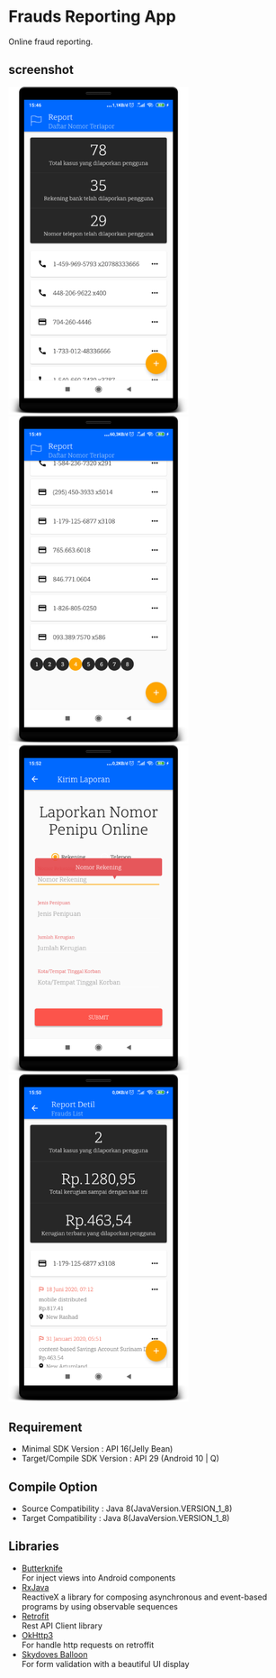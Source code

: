 # Frauds Reporting App
Online fraud reporting.
## screenshot
<img src="https://raw.githubusercontent.com/hangga/fraudsreport/master/skrinsut/1.MainPage-Report%20List.png" width="320"/><img src="https://raw.githubusercontent.com/hangga/fraudsreport/master/skrinsut/2.Pagination.png" width="320"/><img src="https://raw.githubusercontent.com/hangga/fraudsreport/master/skrinsut/Validation.png" width="320"/><img src="https://raw.githubusercontent.com/hangga/fraudsreport/master/skrinsut/Detil%20Report%20-%20Frauds%20List.png" width="320"/>

## Requirement
* Minimal SDK Version : API 16(Jelly Bean)     
* Target/Compile SDK Version : API 29 (Android 10 | Q)

## Compile Option
* Source Compatibility : Java 8(JavaVersion.VERSION_1_8)     
* Target Compatibility : Java 8(JavaVersion.VERSION_1_8)   

## Libraries
* [Butterknife](https://github.com/JakeWharton/butterknife)   
For inject views into Android components
* [RxJava](https://github.com/ReactiveX/RxJava)   
ReactiveX a library for composing asynchronous and event-based programs by using observable sequences
* [Retrofit](https://github.com/square/retrofit)   
Rest API Client library   
* [OkHttp3](https://square.github.io/okhttp/4.x/okhttp/okhttp3/)  
For handle http requests on retroffit
* [Skydoves Balloon](https://github.com/skydoves/Balloon)   
For form validation with a beautiful UI display


